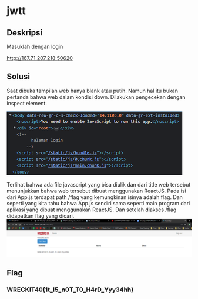 # jwtt

## Deskripsi
Masuklah dengan login

http://167.71.207.218:50620

## Solusi
Saat dibuka tampilan web hanya blank atau putih. Namun hal itu bukan pertanda bahwa web dalam kondisi down. Dilakukan pengecekan dengan inspect element. 

![Hasil Inspect](inspect.png)


Terlihat bahwa ada file javascript yang bisa diulik dan dari title web tersebut menunjukkan bahwa web tersebut dibuat menggunakan ReactJS.
Pada isi dari App.js terdapat path /flag yang kemungkinan isinya adalah flag. Dan seperti yang kita tahu bahwa App.js sendiri sama seperti main program dari aplikasi yang dibuat menggunakan ReactJS. Dan setelah diakses /flag didapatkan flag yang dicari.
![Flag](flag.png)

## Flag
### WRECKIT40(1t_I5_n0T_T0_H4rD_Yyy34hh)




